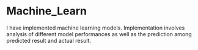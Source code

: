 # Machine_Learn

I have implemented machine learning models. Implementation involves analysis of different model performances as well as the prediction among predicted result and actual result. 
